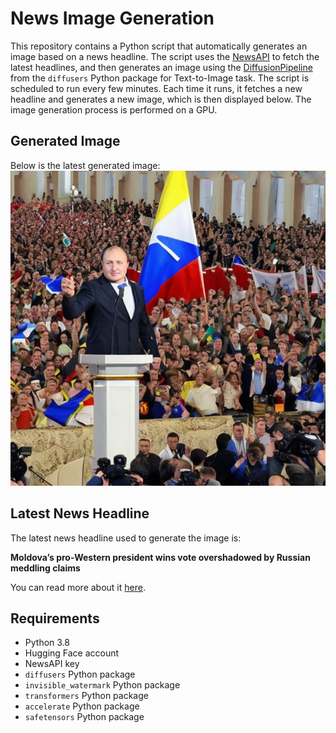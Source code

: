 # News Image Generation
This repository contains a Python script that automatically generates an image based on a news headline. The script uses the [NewsAPI](https://newsapi.org/) to fetch the latest headlines, and then generates an image using the [DiffusionPipeline](https://github.com/huggingface/diffusers) from the `diffusers` Python package for Text-to-Image task.
The script is scheduled to run every few minutes. Each time it runs, it fetches a new headline and generates a new image, which is then displayed below. The image generation process is performed on a GPU.

## Generated Image
Below is the latest generated image:
![Generated Image](image.png)

## Latest News Headline
The latest news headline used to generate the image is:

**Moldova’s pro-Western president wins vote overshadowed by Russian meddling claims**

You can read more about it [here](https://news.google.com/rss/articles/CBMifkFVX3lxTE00N1FlbGtJVDR6R0tUaVdrRzRRMkJxb1Zhck50d3A1MlZscGxsRTQzckhHZzl6aXVhY0ViV0puTE8zUUVFTmFjQk9PUDY4eUVfNzVfSlIwcW9hd2R5RFM0WlduQ2ZNQ3pMWWUxOERhMlc0OTY5dDR5UGtEZVNodw?oc=5).

## Requirements
- Python 3.8
- Hugging Face account
- NewsAPI key
- `diffusers` Python package
- `invisible_watermark` Python package
- `transformers` Python package
- `accelerate` Python package
- `safetensors` Python package

